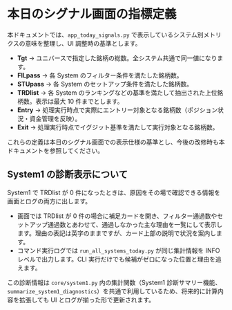 # 本日のシグナル画面の指標定義

本ドキュメントでは、`app_today_signals.py` で表示しているシステム別メトリクスの意味を整理し、UI 調整時の基準とします。

- **Tgt** → ユニバースで指定した銘柄の総数。全システム共通で同一値になります。
- **FILpass** → 各 System のフィルター条件を満たした銘柄数。
- **STUpass** → 各 System のセットアップ条件を満たした銘柄数。
- **TRDlist** → 各 System のランキングなどの基準を満たして抽出された上位銘柄数。表示は最大 10 件までとします。
- **Entry** → 処理実行時点で実際にエントリー対象となる銘柄数（ポジション状況・資金管理を反映）。
- **Exit** → 処理実行時点でイグジット基準を満たして実行対象となる銘柄数。

これらの定義は本日のシグナル画面での表示仕様の基準とし、今後の改修時も本ドキュメントを参照してください。

## System1 の診断表示について

System1 で TRDlist が 0 件になったときは、原因をその場で確認できる情報を画面とログの両方に出します。

- 画面では TRDlist が 0 件の場合に補足カードを開き、フィルター通過数やセットアップ通過数とあわせて、通過しなかった主な理由を一覧にして表示します。理由の表記は英字のままですが、カード上部の説明で状況を案内します。
- コマンド実行ログでは `run_all_systems_today.py` が同じ集計情報を INFO レベルで出力します。CLI 実行だけでも候補がゼロになった位置と理由を追えます。

この診断情報は `core/system1.py` 内の集計関数（System1 診断サマリー機能、`summarize_system1_diagnostics`）を共通で利用しているため、将来的に計算内容を拡張しても UI とログが揃った形で更新されます。
